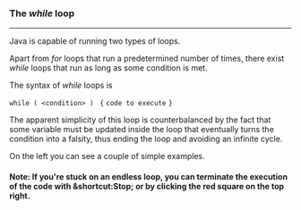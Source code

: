 ### The *while* loop
***

Java is capable of running two types of loops.

Apart from *for* loops that run a predetermined number of times, there exist *while* loops
that run as long as some condition is met.

The syntax of *while* loops is

`while ( <condition> ) `
`{`
  `code to execute`
`}`

The apparent simplicity of this loop is counterbalanced by the fact that some variable must be updated
inside the loop that eventually turns the condition into a falsity, thus ending the loop and avoiding an infinite cycle.

On the left you can see a couple of simple examples.

#### Note: If you're stuck on an endless loop, you can terminate the execution of the code with &shortcut:Stop; or by clicking the red square on the top right.